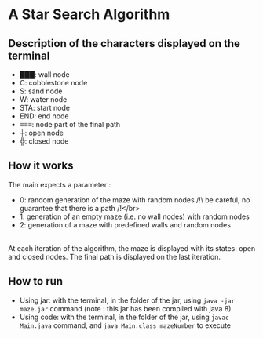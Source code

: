 # A Star Search Algorithm

## Description of the characters displayed on the terminal

- ███: wall node</br>
- C: cobblestone node</br>
- S: sand node</br>
- W: water node</br>
- STA: start node</br>
- END: end node</br>
- ≡≡≡: node part of the final path</br>
- ┼: open node</br>
- ╬: closed node</br>

## How it works

The main expects a parameter :</br>
- 0: random generation of the maze with random nodes /!\ be careful, no guarantee that there is a path /!\</br>
- 1: generation of an empty maze (i.e. no wall nodes) with random nodes</br>
- 2: generation of a maze with predefined walls and random nodes</br>
</br>
At each iteration of the algorithm, the maze is displayed with its states: open and closed nodes. The final path is displayed on the last iteration.</br>

## How to run

- Using jar: with the terminal, in the folder of the jar, using `java -jar maze.jar` command (note : this jar has been compiled with java 8)</br>
- Using code: with the terminal, in the folder of the jar, using `javac Main.java` command, and `java Main.class mazeNumber` to execute
